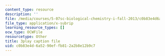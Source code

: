 ```yaml
---
content_type: resource
description: ''
file: /media/courses/5-07sc-biological-chemistry-i-fall-2013/c0b83e4d6a5290effb812a2b8e12b9c7_ziJc5pSF5aM.srt
file_type: application/x-subrip
learning_resource_types: []
ocw_type: OCWFile
resourcetype: Other
title: 3play caption file
uid: c0b83e4d-6a52-90ef-fb81-2a2b8e12b9c7
---
```

